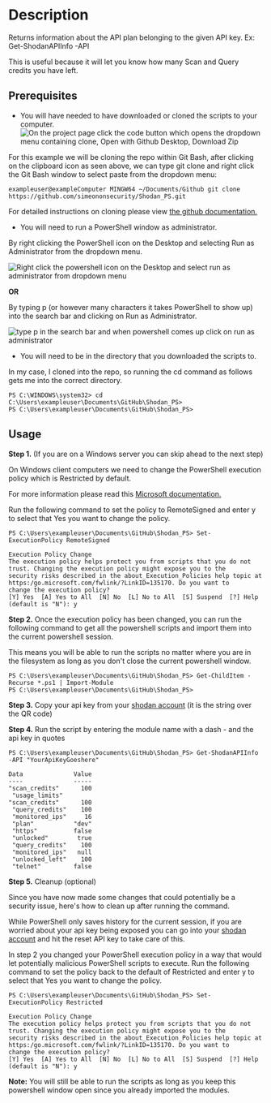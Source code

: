 # Description
Returns information about the API plan belonging to the given API key. Ex: Get-ShodanAPIInfo -API

This is useful because it will let you know how many Scan and Query credits you have left. 


## Prerequisites
* You will have needed to have downloaded or cloned the scripts to your computer.
![On the project page click the code button which opens the dropdown menu containing clone, Open with Github Desktop, Download Zip](https://github.com/makeitbetter/Shodan_PS/blob/main/demo/download.gif)

For this example we will be cloning the repo within Git Bash, after clicking on the clipboard icon as seen above, we can type git clone and right click the Git Bash window to select paste from the dropdown menu:
```
exampleuser@exampleComputer MINGW64 ~/Documents/Github git clone https://github.com/simeononsecurity/Shodan_PS.git
```
For detailed instructions on cloning please view [the github documentation.](https://docs.github.com/en/free-pro-team@latest/github/creating-cloning-and-archiving-repositories/cloning-a-repository)

* You will need to run a PowerShell window as administrator.

By right clicking the PowerShell icon on the Desktop and selecting Run as Administrator from the dropdown menu.

![Right click the powershell icon on the Desktop and select run as administrator from dropdown menu](https://github.com/makeitbetter/Shodan_PS/blob/main/demo/RcRunAsAdmin.gif)

**OR**

By typing p (or however many characters it takes PowerShell to show up) into the search bar and clicking on Run as Administrator.

![type p in the search bar and when powershell comes up click on run as administrator](https://github.com/makeitbetter/Shodan_PS/blob/main/demo/SearchBarRunAsAdmin.gif)


* You will need to be in the directory that you downloaded the scripts to. 

In my case, I cloned into the repo, so running the cd command as follows gets me into the correct directory.

```
PS C:\WINDOWS\system32> cd C:\Users\exampleuser\Documents\GitHub\Shodan_PS>
PS C:\Users\exampleuser\Documents\GitHub\Shodan_PS>

```

## Usage

**Step 1.** (If you are on a Windows server you can skip ahead to the next step)

On Windows client computers we need to change the PowerShell execution policy which is Restricted by default.
 
For more information please read this [Microsoft documentation.](https:/go.microsoft.com/fwlink/?LinkID=135170)

Run the following command to set the policy to RemoteSigned and enter y to select that Yes you want to change the policy.
```
PS C:\Users\exampleuser\Documents\GitHub\Shodan_PS> Set-ExecutionPolicy RemoteSigned

Execution Policy Change 
The execution policy helps protect you from scripts that you do not trust. Changing the execution policy might expose you to the
security risks described in the about_Execution_Policies help topic at https:/go.microsoft.com/fwlink/?LinkID=135170. Do you want to
change the execution policy?
[Y] Yes  [A] Yes to All  [N] No  [L] No to All  [S] Suspend  [?] Help (default is "N"): y
```
**Step 2.** Once the execution policy has been changed, you can run the following command to get all the powershell scripts and import
them into the current powershell session.

This means you will be able to run the scripts no matter where you are in the filesystem as long as you don't close the current powershell window.
```
PS C:\Users\exampleuser\Documents\GitHub\Shodan_PS> Get-ChildItem -Recurse *.ps1 | Import-Module
PS C:\Users\exampleuser\Documents\GitHub\Shodan_PS>
```
**Step 3.** Copy your api key from your [shodan account](https://account.shodan.io/) (it is the string over the QR code)

**Step 4.** Run the script by entering the module name with a dash - and the api key in quotes
```
PS C:\Users\exampleuser\Documents\GitHub\Shodan_PS> Get-ShodanAPIInfo -API "YourApiKeyGoeshere"

Data              Value
----              -----
"scan_credits"      100
 "usage_limits"
"scan_credits"      100
 "query_credits"    100
 "monitored_ips"     16
 "plan"           "dev"
 "https"          false
 "unlocked"        true
 "query_credits"    100
 "monitored_ips"   null
 "unlocked_left"    100
 "telnet"         false
 ```
**Step 5.** Cleanup (optional)

Since you have now made some changes that could potentially be a security issue, here's how to clean up after running the command.

While PowerShell only saves history for the current session, if you are worried about your api key being exposed you can go into your [shodan account](https://account.shodan.io/) and hit the reset API key to take care of this.

In step 2 you changed your PowerShell execution policy in a way that would let potentially malicious PowerShell scripts to execute. Run the following command to set the policy back to
the default of Restricted and enter y to select that Yes you want to change the policy.
```
PS C:\Users\exampleuser\Documents\GitHub\Shodan_PS> Set-ExecutionPolicy Restricted

Execution Policy Change 
The execution policy helps protect you from scripts that you do not trust. Changing the execution policy might expose you to the
security risks described in the about_Execution_Policies help topic at https:/go.microsoft.com/fwlink/?LinkID=135170. Do you want to
change the execution policy?
[Y] Yes  [A] Yes to All  [N] No  [L] No to All  [S] Suspend  [?] Help (default is "N"): y
```
**Note:** You will still be able to run the scripts as long as you keep this powershell window open since you already imported the modules.


